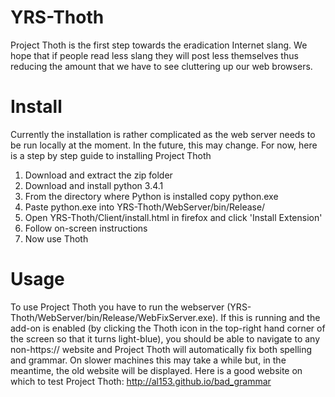 YRS-Thoth
=========
  Project Thoth is the first step towards the eradication Internet slang. We hope that if people read less slang they will post less themselves thus reducing the amount that we have to see cluttering up our web browsers.

Install
=========
  Currently the installation is rather complicated as the web server needs to be run locally at the moment. In the future, this may change. For now, here is a step by step guide to installing Project Thoth

  1. Download and extract the zip folder
  2. Download and install python 3.4.1
  3. From the directory where Python is installed copy python.exe
  4. Paste python.exe into YRS-Thoth/WebServer/bin/Release/
  5. Open YRS-Thoth/Client/install.html in firefox and click 'Install Extension'
  6. Follow on-screen instructions
  7. Now use Thoth

Usage
=========
  To use Project Thoth you have to run the webserver (YRS-Thoth/WebServer/bin/Release/WebFixServer.exe). If this is running and the add-on is enabled (by clicking the Thoth icon in the top-right hand corner of the screen so that it turns light-blue), you should be able to navigate to any non-https:// website and Project Thoth will automatically fix both spelling and grammar. On slower machines this may take a while but, in the meantime, the old website will be displayed. Here is a good website on which to test Project Thoth: http://al153.github.io/bad_grammar

